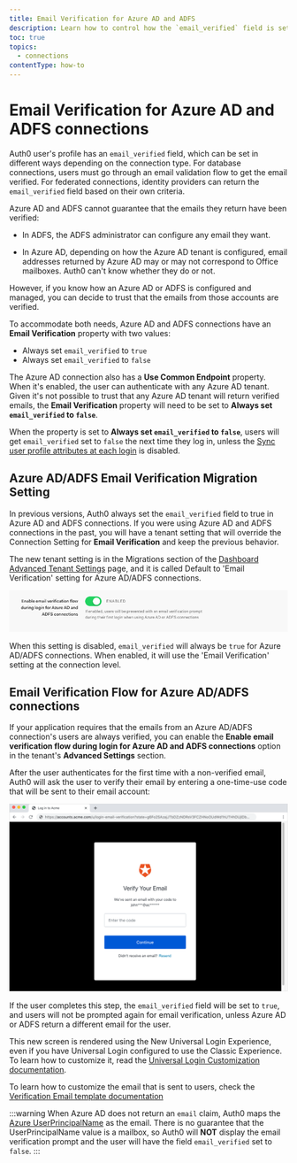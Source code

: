 ```yaml
---
title: Email Verification for Azure AD and ADFS
description: Learn how to control how the `email_verified` field is set for Azure AD and ADFS.
toc: true
topics:
  - connections
contentType: how-to
---
```

# Email Verification for Azure AD and ADFS connections

Auth0 user's profile has an `email_verified` field, which can be set in different ways depending on the connection type. For database connections, users must go through an email validation flow to get the email verified. For federated connections, identity providers can return the `email_verified` field based on their own criteria.

Azure AD and ADFS cannot guarantee that the emails they return have been verified: 

- In ADFS, the ADFS administrator can configure any email they want. 

- In Azure AD, depending on how the Azure AD tenant is configured, email addresses returned by Azure AD may or may not correspond to Office mailboxes. Auth0 can't know whether they do or not.

However, if you know how an Azure AD or ADFS is configured and managed, you can decide to trust that the emails from those accounts are verified.

To accommodate both needs, Azure AD and ADFS connections have an **Email Verification** property with two values:

- Always set `email_verified` to `true`
- Always set `email_verified` to `false`

The Azure AD connection also has a **Use Common Endpoint** property. When it's enabled, the user can authenticate with any Azure AD tenant. Given it's not possible to trust that any Azure AD tenant will return verified emails, the **Email Verification** property will need to be set to **Always set `email_verified` to `false`**.

When the property is set to **Always set `email_verified` to `false`**, users will get `email_verified` set to `false` the next time they log in, unless the [Sync user profile attributes at each login](/dashboard/guides/connections/configure-connection-sync) is disabled.

## Azure AD/ADFS Email Verification Migration Setting

In previous versions, Auth0 always set the `email_verified` field to true in Azure AD and ADFS connections. If you were using Azure AD and ADFS connections in the past, you will have a tenant setting that will override the Connection Setting for **Email Verification** and keep the previous behavior. 

The new tenant setting is in the Migrations section of the [Dashboard Advanced Tenant Settings](/#/tenant/advanced) page, and it is called Default to 'Email Verification' setting for Azure AD/ADFS connections.

![](media/connections/migration-section.png)

When this setting is disabled, `email_verified` will always be `true` for Azure AD/ADFS connections. When enabled, it will use the 'Email Verification' setting at the connection level.

## Email Verification Flow for Azure AD/ADFS connections

If your application requires that the emails from an Azure AD/ADFS connection's users are always verified, you can enable the **Enable email verification flow during login for Azure AD and ADFS connections** option in the tenant's **Advanced Settings** section.

After the user authenticates for the first time with a non-verified email, Auth0 will ask the user to verify their email by entering a one-time-use code that will be sent to their email account:

![](/media/articles/connections/azuread-adfs-email-verification.png)

If the user completes this step, the `email_verified` field will be set to `true`, and users will not be prompted again for email verification, unless Azure AD or ADFS return a different email for the user.

This new screen is rendered using the New Universal Login Experience, even if you have Universal Login configured to use the Classic Experience. To learn how to customize it, read the [Universal Login Customization documentation](/universal-login/customization-new). 

To learn how to customize the email that is sent to users, check the [Verification Email template documentation](/email/templatesverification-email-using-code-)

:::warning
When Azure AD does not return an `email` claim, Auth0 maps the [Azure UserPrincipalName](https://docs.microsoft.com/en-us/azure/active-directory/hybrid/plan-connect-userprincipalname) as the email. There is no guarantee that the UserPrincipalName value is a mailbox, so Auth0 will **NOT** display the email verification prompt and the user will have the field `email_verified` set to `false`.
:::
